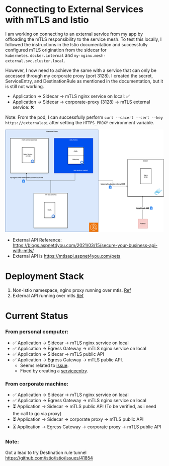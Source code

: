 # Connecting to External Services with mTLS and Istio

I am working on connecting to an external service from my app by offloading the mTLS responsibility to the service mesh. To test this locally, I followed the instructions in the Istio documentation and successfully configured mTLS origination from the sidecar for `kubernetes.docker.internal` and `my-nginx.mesh-external.svc.cluster.local`.

However, I now need to achieve the same with a service that can only be accessed through my corporate proxy (port 3128). I created the secret, ServiceEntry, and DestinationRule as mentioned in the documentation, but it is still not working.

- Application -> Sidecar -> mTLS nginx service on local: ✅
- Application -> Sidecar -> corporate-proxy (3128) -> mTLS external service: ❌

Note: From the pod, I can successfully perform `curl --cacert --cert --key https://externalapi` after setting the `HTTPS_PROXY` environment variable.

![Istio](istio.png)

- External API Reference: https://blogs.aspnet4you.com/2021/03/15/secure-your-business-api-with-mtls/
- External API is https://mtlsapi.aspnet4you.com/pets

# Deployment Stack
1. Non-Istio namespace, nginx proxy running over mtls. [Ref](/mtls-nginx/)
2. External API running over mtls [Ref](/mtls-external/)

# Current Status
### From personal computer:
- ✅ Application -> Sidecar -> mTLS nginx service on local
- ✅ Application -> Egress Gateway -> mTLS nginx service on local
- ✅ Application -> Sidecar -> mTLS public API
- ✅ Application -> Egress Gateway -> mTLS public API.
    - Seems related to [issue](https://discuss.istio.io/t/istio-mtls-to-an-external-service/12473).
    - Fixed by creating a [serviceentry](https://github.com/istio/istio/issues/30808#issuecomment-777675639).

### From corporate machine: 
- ✅ Application -> Sidecar -> mTLS nginx service on local
- ✅ Application -> Egress Gateway -> mTLS nginx service on local
- ⏳ Application -> Sidecar -> mTLS public API (To be verified, as i need the call to go via proxy)
- ⏳ Application -> Sidecar -> corporate proxy -> mTLS public API 
- ⏳ Application -> Egress Gateway -> corporate proxy -> mTLS public API 

### Note:
Got a lead to try Destination rule tunnel https://github.com/istio/istio/issues/41854